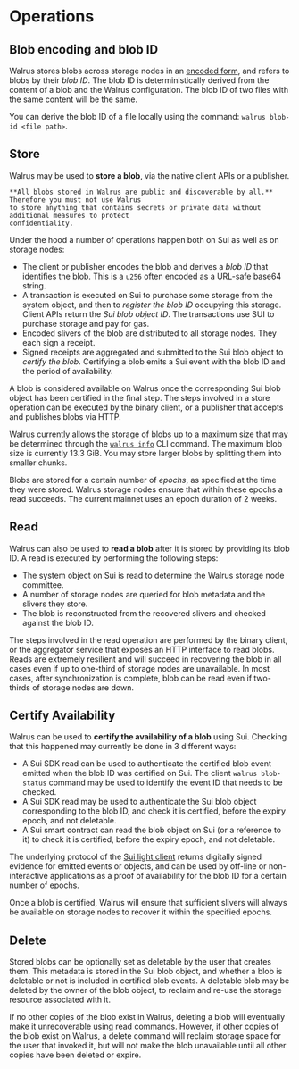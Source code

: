# Operations

## Blob encoding and blob ID

Walrus stores blobs across storage nodes in an [encoded form](../design/encoding.md), and refers
to blobs by their *blob ID*. The blob ID is deterministically derived from the content of a blob
and the Walrus configuration. The blob ID of two files with the same content will be the same.

You can derive the blob ID of a file locally using the command: `walrus blob-id <file path>`.

## Store

Walrus may be used to **store a blob**, via the native client APIs or a publisher.

```admonish danger title="Public access"
**All blobs stored in Walrus are public and discoverable by all.** Therefore you must not use Walrus
to store anything that contains secrets or private data without additional measures to protect
confidentiality.
```

Under the hood a number of operations happen both on Sui as well as on storage nodes:

- The client or publisher encodes the blob and derives a *blob ID* that identifies the blob. This
  is a `u256` often encoded as a URL-safe base64 string.
- A transaction is executed on Sui to purchase some storage from the system object, and then to
  *register the blob ID* occupying this storage. Client APIs return the *Sui blob object ID*. The
  transactions use SUI to purchase storage and pay for gas.
- Encoded slivers of the blob are distributed to all storage nodes. They each sign a receipt.
- Signed receipts are aggregated and submitted to the Sui blob object to *certify the blob*.
  Certifying a blob emits a Sui event with the blob ID and the period of availability.

A blob is considered available on Walrus once the corresponding Sui blob object has been
certified in the final step. The steps involved in a store operation can be executed by the binary
client, or a publisher that accepts and publishes blobs via HTTP.

Walrus currently allows the storage of blobs up to a maximum size that may be determined
through the [`walrus info`](../usage/client-cli.md#walrus-system-information) CLI command. The
maximum blob size is currently 13.3&nbsp;GiB. You may store larger blobs by splitting them into
smaller chunks.

Blobs are stored for a certain number of *epochs*, as specified at the time they were stored. Walrus
storage nodes ensure that within these epochs a read succeeds. The current mainnet uses an epoch
duration of 2 weeks.

## Read

Walrus can also be used to **read a blob** after it is stored by providing its blob ID.
A read is executed by performing the following steps:

- The system object on Sui is read to determine the Walrus storage node committee.
- A number of storage nodes are queried for blob metadata and the slivers they store.
- The blob is reconstructed from the recovered slivers and checked against the blob ID.

The steps involved in the read operation are performed by the binary client, or the aggregator
service that exposes an HTTP interface to read blobs. Reads are extremely resilient and will succeed
in recovering the blob in all cases even if up to one-third of storage nodes are unavailable. In
most cases, after synchronization is complete, blob can be read even if two-thirds of storage nodes
are down.

## Certify Availability

Walrus can be used to **certify the availability of a blob** using Sui. Checking that this happened
may currently be done in 3 different ways:

- A Sui SDK read can be
  used to authenticate the certified blob event emitted when the blob ID was certified on Sui. The
  client `walrus blob-status` command may be used to identify the event ID that needs to be checked.
- A Sui SDK read may be
  used to authenticate the Sui blob object corresponding to the blob ID, and check it is certified,
  before the expiry epoch, and not deletable.
- A Sui smart contract can read the blob object on Sui (or a reference to it) to check
  it is certified, before the expiry epoch, and not deletable.

The underlying protocol of the
[Sui light client](https://github.com/MystenLabs/sui/tree/main/crates/sui-light-client)
returns digitally signed evidence for emitted events
or objects, and can be used by off-line or non-interactive applications as a proof of availability
for the blob ID for a certain number of epochs.

Once a blob is certified, Walrus will ensure that sufficient slivers will always be
available on storage nodes to recover it within the specified epochs.

## Delete

Stored blobs can be optionally set as deletable by the user that creates them. This metadata is
stored in the Sui blob object, and whether a blob is deletable or not is included in certified blob
events. A deletable blob may be deleted by the owner of the blob object, to reclaim and re-use
the storage resource associated with it.

If no other copies of the blob exist in Walrus, deleting a blob will eventually make it
unrecoverable using read commands. However, if other copies of the blob exist on Walrus, a delete
command will reclaim storage space for the user that invoked it, but will not make the blob
unavailable until all other copies have been deleted or expire.
